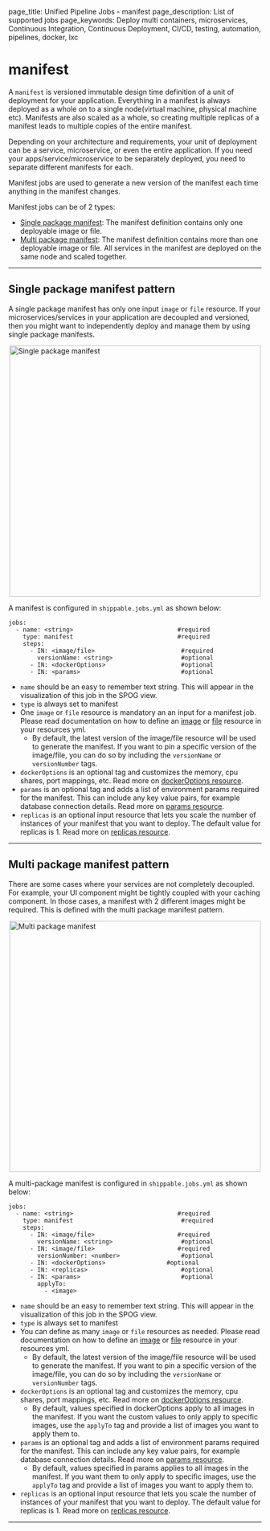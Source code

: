 page_title: Unified Pipeline Jobs - manifest
page_description: List of supported jobs
page_keywords: Deploy multi containers, microservices, Continuous Integration, Continuous Deployment, CI/CD, testing, automation, pipelines, docker, lxc

# manifest

A `manifest` is versioned immutable design time definition of a unit of deployment for your application. Everything in a manifest is always deployed as a whole on to a single node(virtual machine, physical machine etc). Manifests are also scaled as a whole, so creating multiple replicas of a manifest leads to multiple copies of the entire manifest.

Depending on your architecture and requirements, your unit of deployment can be a service, microservice, or even the entire application. If you need your apps/service/microservice to be separately deployed, you need to separate different manifests for each.

Manifest jobs are used to generate a new version of the manifest each time anything in the manifest changes.

Manifest jobs can be of 2 types:

* [Single package manifest](#single): The manifest definition contains only one deployable image or file.
* [Multi package manifest](#multi): The manifest definition contains more than one deployable image or file. All services in the manifest are deployed on the same node and scaled together.

---
<a name="single"></a>
## Single package manifest pattern

A single package manifest has only one input `image` or `file` resource. If your microservices/services in your application are decoupled and versioned, then you might want to independently deploy and manage them by using single package manifests.

<img src="../../images/jobs/singlePackageManifest.png" alt="Single package manifest" style="width:500px;vertical-align: middle;display: block;margin-left: auto;margin-right: auto;"/>

A manifest is configured in `shippable.jobs.yml` as shown below:

```
jobs:
  - name: <string>                             #required
    type: manifest                             #required
    steps:
      - IN: <image/file>                     	#required
        versionName: <string>           		#optional
      - IN: <dockerOptions>                   	#optional
      - IN: <params>                      		#optional
```

* `name` should be an easy to remember text string. This will appear in the visualization of this job in the SPOG view.
* `type` is always set to manifest
* One `image` or `file` resource is mandatory an an input for a manifest job. Please read documentation on how to define an [image](../resources/image/) or [file](../resources/file/) resource in your resources yml.
	* By default, the latest version of the image/file resource will be used to generate the manifest. If you want to pin a specific version of the image/file, you can do so by including the `versionName` or `versionNumber` tags.
* `dockerOptions` is an optional tag and customizes the memory, cpu shares, port mappings, etc. Read more on [dockerOptions resource](../resources/dockerOptions/).
* `params` is an optional tag and adds a list of environment params required for the manifest. This can include any key value pairs, for example database connection details. Read more on [params resource](../resources/params/).
* `replicas` is an optional input resource that lets you scale the number of instances of your manifest that you want to deploy. The default value for replicas is 1. Read more on [replicas resource](../resources/replicas/).

---
<a name="multi"></a>
## Multi package manifest pattern
There are some cases where your services are not completely decoupled. For example, your UI component might be tightly coupled with your caching component. In those cases, a manifest with 2 different images might be required. This is defined with the multi package manifest pattern.

<img src="../../images/jobs/multiPackageManifest.png" alt="Multi package manifest" style="width:500px;vertical-align: middle;display: block;margin-left: auto;margin-right: auto;"/>

A multi-package manifest is configured in `shippable.jobs.yml` as shown below:

```
jobs:
  - name: <string>                             #required
    type: manifest                            	#required
    steps:
      - IN: <image/file>                       #required
        versionName: <string>            		#optional
      - IN: <image/file>                       #required
        versionNumber: <number>           		#optional
      - IN: <dockerOptions>                	#optional
      - IN: <replicas>							#optional
      - IN: <params>                      		#optional
        applyTo:
          - <image>
```

* `name` should be an easy to remember text string. This will appear in the visualization of this job in the SPOG view.
* `type` is always set to manifest
* You can define as many `image` or `file` resources as needed. Please read documentation on how to define an [image](../resources/image/) or [file](../resources/file/) resource in your resources yml.
	* By default, the latest version of the image/file resource will be used to generate the manifest. If you want to pin a specific version of the image/file, you can do so by including the `versionName` or `versionNumber` tags.
* `dockerOptions` is an optional tag and customizes the memory, cpu shares, port mappings, etc. Read more on [dockerOptions resource](../resources/dockerOptions/).
	* 	By default, values specified in dockerOptions apply to all images in the manifest. If you want the custom values to only apply to specific images, use the `applyTo` tag and provide a list of images you want to apply them to.
* `params` is an optional tag and adds a list of environment params required for the manifest. This can include any key value pairs, for example database connection details. Read more on [params resource](../resources/params/).
	* 	By default, values specified in params applies to all images in the manifest. If you want them to only apply to specific images, use the `applyTo` tag and provide a list of images you want to apply them to.
* `replicas` is an optional input resource that lets you scale the number of instances of your manifest that you want to deploy. The default value for replicas is 1. Read more on [replicas resource](../resources/replicas/).


---
